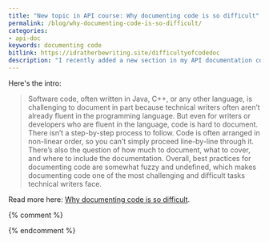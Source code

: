 ```yaml
---
title: "New topic in API course: Why documenting code is so difficult"
permalink: /blog/why-documenting-code-is-so-difficult/
categories:
- api-doc
keywords: documenting code
bitlink: https://idratherbewriting.site/difficultyofcodedoc
description: "I recently added a new section in my API documentation course on documenting code. This is an entire section that I'm building out with about 7-8 topics. The introduction is called <a href='/learnapidoc/docapis_code_difficulty.html'>Why documenting code is so difficult</a>."
---
```


Here's the intro:

> Software code, often written in Java, C++, or any other language, is challenging to document in part because technical writers often aren’t already fluent in the programming language. But even for writers or developers who are fluent in the language, code is hard to document. There isn’t a step-by-step process to follow. Code is often arranged in non-linear order, so you can’t simply proceed line-by-line through it. There’s also the question of how much to document, what to cover, and where to include the documentation. Overall, best practices for documenting code are somewhat fuzzy and undefined, which makes documenting code one of the most challenging and difficult tasks technical writers face.

Read more here: [Why documenting code is so difficult](/learnapidoc/docapis_code_difficulty.html).

{% comment %}

 {% endcomment %}
